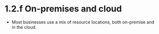 # 1.2.f On-premises and cloud

* Most businesses use a mix of resource locations, both on-premise and in the cloud.




